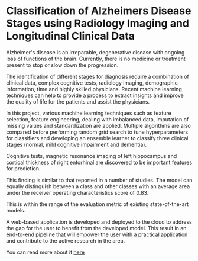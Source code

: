 # Classification of Alzheimers Disease Stages using Radiology Imaging and Longitudinal Clinical Data

Alzheimer's disease is an irreparable, degenerative disease with ongoing loss of
functions of the brain. Currently, there is no medicine or treatment present to stop
or slow down the progression. 

The identification of different stages for diagnosis
require a combination of clinical data, complex cognitive tests, radiology imaging,
demographic information, time and highly skilled physicians. Recent machine
learning techniques can help to provide a process to extract insights and improve
the quality of life for the patients and assist the physicians. 

In this project, various
machine learning techniques such as feature selection, feature engineering, dealing
with imbalanced data, imputation of missing values and standardization are applied.
Multiple algorithms are also compared before performing random grid search to
tune hyperparameters for classifiers and developing an ensemble learner to classify
three clinical stages (normal, mild cognitive impairment and dementia). 

Cognitive
tests, magnetic resonance imaging of left hippocampus and cortical thickness of
right entorhinal are discovered to be important features for prediction. 

This finding
is similar to that reported in a number of studies. The model can equally distinguish
between a class and other classes with an average area under the receiver operating
characteristics score of 0.83. 

This is within the range of the evaluation metric of
existing state-of-the-art models. 

A web-based application is developed and deployed
to the cloud to address the gap for the user to benefit from the developed model.
This result in an end-to-end pipeline that will empower the user with a practical
application and contribute to the active research in the area.

You can read more about it [here](https://github.com/piushvaish/alzheimers-disease-prediction/blob/master/Research%20Project.pdf)
